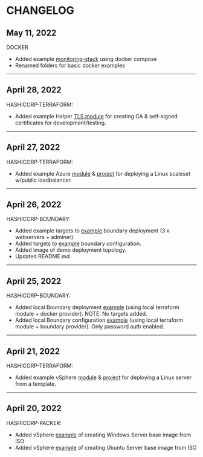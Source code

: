 # CHANGELOG

## May 11, 2022

DOCKER
* Added example [monitoring-stack](docker/monitoring-stack-example/README.md) using docker compose
* Renamed folders for basic docker examples
---

## April 28, 2022
HASHICORP-TERRAFORM:
* Added example Helper [TLS module](hashicorp-terraform/modules/helpers/certificates/) for creating CA & self-signed certificates for development/testing.
---

## April 27, 2022
HASHICORP-TERRAFORM:
* Added example Azure [module](hashicorp-terraform/modules/azure/standalone-linux-scaleset) & [project](hashicorp-terraform/azure-scaleset-example) for deploying a Linux scaleset w/public loadbalancer.
---

## April 26, 2022
HASHICORP-BOUNDARY:
  * Added example targets to [example](hashicorp-boundary/tf-deploy) boundary deployment (3 x webservers + adminer).
  * Added targets to [example](hashicorp-boundary/tf-configure) boundary configuration.
  * Added image of demo deployment topology.
  * Updated README.md
---

## April 25, 2022
HASHICORP-BOUNDARY:
  * Added local Boundary deployment [example](hashicorp-boundary/tf-deploy) (using local terraform module + docker provider). NOTE: No targets added.
  * Added local Boundary configuration [example](hashicorp-boundary/tf-configure) (using local terraform module + boundary provider). Only password auth enabled.
---

## April 21, 2022
HASHICORP-TERRAFORM:
  * Added example vSphere [module](hashicorp-terraform/modules/vsphere/linux-vm) & [project](hashicorp-terraform/vsphere-vm-example) for deploying a Linux server from a template.
---

## April 20, 2022
HASHICORP-PACKER:
  * Added vSphere [example](hashicorp-packer/vsphere/windows-2022) of creating Windows Server base image from ISO
  * Added vSphere [example](hashicorp-packer/vsphere/ubuntu-22.04) of creating Ubuntu Server base image from ISO
